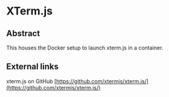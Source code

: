 # XTerm.js

## Abstract

This houses the Docker setup to launch xterm.js in a container.

## External links

xterm.js on GitHub
[https://github.com/xtermjs/xterm.js/](https://github.com/xtermjs/xterm.js/)